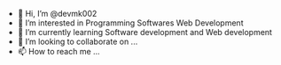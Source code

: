 - 👋 Hi, I’m @devmk002
- 👀 I’m interested in Programming Softwares Web Development
- 🌱 I’m currently learning Software development and Web development
- 💞️ I’m looking to collaborate on ...
- 📫 How to reach me ...

<!---
devmk002/devmk002 is a ✨ special ✨ repository because its `README.md` (this file) appears on your GitHub profile.
You can click the Preview link to take a look at your changes.
--->
